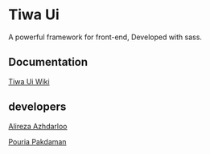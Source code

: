 # Tiwa Ui
A powerful framework for front-end, Developed with sass.

## Documentation
[Tiwa Ui Wiki](https://github.com/tiwateam/TiwaUI/wiki)

## developers
[Alireza Azhdarloo](https://github.com/arazhdarloo)

[Pouria Pakdaman](https://github.com/pouria0015)
